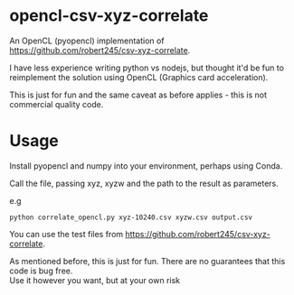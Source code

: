 # opencl-csv-xyz-correlate

An OpenCL (pyopencl) implementation of https://github.com/robert245/csv-xyz-correlate.

I have less experience writing python vs nodejs, but thought it'd be fun to reimplement the solution using OpenCL 
(Graphics card acceleration).

This is just for fun and the same caveat as before applies - this is not commercial quality code.

# Usage
Install pyopencl and numpy into your environment, perhaps using Conda.

Call the file, passing xyz, xyzw and the path to the result as parameters.

e.g
```shell script
python correlate_opencl.py xyz-10240.csv xyzw.csv output.csv
```

You can use the test files from https://github.com/robert245/csv-xyz-correlate.

As mentioned before, this is just for fun.  There are no guarantees that this code is bug free.  
Use it however you want, but at your own risk